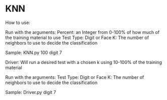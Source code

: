 # KNN
How to use:

Run with the arguments:
Percent: an Integer from 0-100% of how much of the training material to use
Test Type: Digit or Face
K: The number of neighbors to use to decide the classification

Sample:
KNN.py 100 digit 7


Driver:
Will run a desired test with a chosen k using 10-100% of the training material

Run with the arguments:
Test Type: Digit or Face
K: The number of neighbors to use to decide the classification

Sample:
Driver.py digit 7
